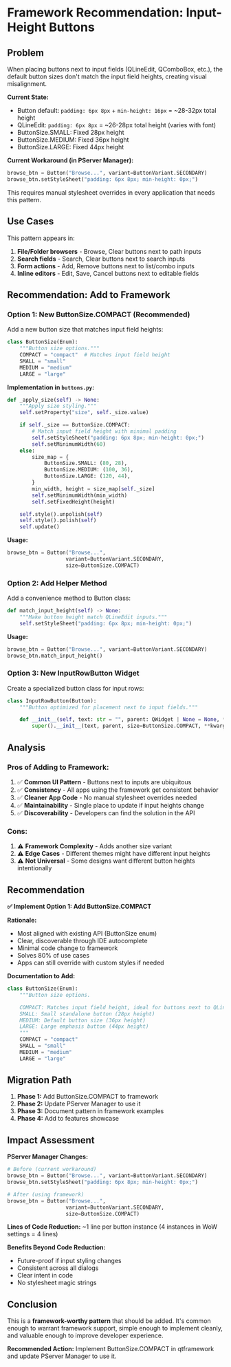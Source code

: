 # Framework Recommendation: Input-Height Buttons

## Problem

When placing buttons next to input fields (QLineEdit, QComboBox, etc.), the default button sizes don't match the input field heights, creating visual misalignment.

**Current State:**
- Button default: `padding: 6px 8px` + `min-height: 16px` = ~28-32px total height
- QLineEdit: `padding: 6px 8px` = ~26-28px total height (varies with font)
- ButtonSize.SMALL: Fixed 28px height
- ButtonSize.MEDIUM: Fixed 36px height
- ButtonSize.LARGE: Fixed 44px height

**Current Workaround (in PServer Manager):**
```python
browse_btn = Button("Browse...", variant=ButtonVariant.SECONDARY)
browse_btn.setStyleSheet("padding: 6px 8px; min-height: 0px;")
```

This requires manual stylesheet overrides in every application that needs this pattern.

## Use Cases

This pattern appears in:
1. **File/Folder browsers** - Browse, Clear buttons next to path inputs
2. **Search fields** - Search, Clear buttons next to search inputs
3. **Form actions** - Add, Remove buttons next to list/combo inputs
4. **Inline editors** - Edit, Save, Cancel buttons next to editable fields

## Recommendation: Add to Framework

### Option 1: New ButtonSize.COMPACT (Recommended)

Add a new button size that matches input field heights:

```python
class ButtonSize(Enum):
    """Button size options."""
    COMPACT = "compact"  # Matches input field height
    SMALL = "small"
    MEDIUM = "medium"
    LARGE = "large"
```

**Implementation in `buttons.py`:**
```python
def _apply_size(self) -> None:
    """Apply size styling."""
    self.setProperty("size", self._size.value)

    if self._size == ButtonSize.COMPACT:
        # Match input field height with minimal padding
        self.setStyleSheet("padding: 6px 8px; min-height: 0px;")
        self.setMinimumWidth(60)
    else:
        size_map = {
            ButtonSize.SMALL: (80, 28),
            ButtonSize.MEDIUM: (100, 36),
            ButtonSize.LARGE: (120, 44),
        }
        min_width, height = size_map[self._size]
        self.setMinimumWidth(min_width)
        self.setFixedHeight(height)

    self.style().unpolish(self)
    self.style().polish(self)
    self.update()
```

**Usage:**
```python
browse_btn = Button("Browse...",
                   variant=ButtonVariant.SECONDARY,
                   size=ButtonSize.COMPACT)
```

### Option 2: Add Helper Method

Add a convenience method to Button class:

```python
def match_input_height(self) -> None:
    """Make button height match QLineEdit inputs."""
    self.setStyleSheet("padding: 6px 8px; min-height: 0px;")
```

**Usage:**
```python
browse_btn = Button("Browse...", variant=ButtonVariant.SECONDARY)
browse_btn.match_input_height()
```

### Option 3: New InputRowButton Widget

Create a specialized button class for input rows:

```python
class InputRowButton(Button):
    """Button optimized for placement next to input fields."""

    def __init__(self, text: str = "", parent: QWidget | None = None, **kwargs):
        super().__init__(text, parent, size=ButtonSize.COMPACT, **kwargs)
```

## Analysis

### Pros of Adding to Framework:
1. ✅ **Common UI Pattern** - Buttons next to inputs are ubiquitous
2. ✅ **Consistency** - All apps using the framework get consistent behavior
3. ✅ **Cleaner App Code** - No manual stylesheet overrides needed
4. ✅ **Maintainability** - Single place to update if input heights change
5. ✅ **Discoverability** - Developers can find the solution in the API

### Cons:
1. ⚠️ **Framework Complexity** - Adds another size variant
2. ⚠️ **Edge Cases** - Different themes might have different input heights
3. ⚠️ **Not Universal** - Some designs want different button heights intentionally

## Recommendation

**✅ Implement Option 1: Add ButtonSize.COMPACT**

**Rationale:**
- Most aligned with existing API (ButtonSize enum)
- Clear, discoverable through IDE autocomplete
- Minimal code change to framework
- Solves 80% of use cases
- Apps can still override with custom styles if needed

**Documentation to Add:**
```python
class ButtonSize(Enum):
    """Button size options.

    COMPACT: Matches input field height, ideal for buttons next to QLineEdit/QComboBox
    SMALL: Small standalone button (28px height)
    MEDIUM: Default button size (36px height)
    LARGE: Large emphasis button (44px height)
    """
    COMPACT = "compact"
    SMALL = "small"
    MEDIUM = "medium"
    LARGE = "large"
```

## Migration Path

1. **Phase 1:** Add ButtonSize.COMPACT to framework
2. **Phase 2:** Update PServer Manager to use it
3. **Phase 3:** Document pattern in framework examples
4. **Phase 4:** Add to features showcase

## Impact Assessment

**PServer Manager Changes:**
```python
# Before (current workaround)
browse_btn = Button("Browse...", variant=ButtonVariant.SECONDARY)
browse_btn.setStyleSheet("padding: 6px 8px; min-height: 0px;")

# After (using framework)
browse_btn = Button("Browse...",
                   variant=ButtonVariant.SECONDARY,
                   size=ButtonSize.COMPACT)
```

**Lines of Code Reduction:** ~1 line per button instance (4 instances in WoW settings = 4 lines)

**Benefits Beyond Code Reduction:**
- Future-proof if input styling changes
- Consistent across all dialogs
- Clear intent in code
- No stylesheet magic strings

## Conclusion

This is a **framework-worthy pattern** that should be added. It's common enough to warrant framework support, simple enough to implement cleanly, and valuable enough to improve developer experience.

**Recommended Action:** Implement ButtonSize.COMPACT in qtframework and update PServer Manager to use it.
